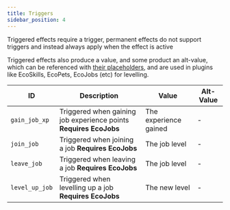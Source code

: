 ```yaml
---
title: Triggers
sidebar_position: 4
---
```


Triggered effects require a trigger, permanent effects do not support triggers and instead always apply when the effect is active

Triggered effects also produce a value, and some product an alt-value, which can be referenced with [their placeholders](https://plugins.auxilor.io/effects/configuring-an-effect#placeholders), and are used in plugins like EcoSkills, EcoPets, EcoJobs (etc) for levelling.

| ID             | Description                                                       | Value                 | Alt-Value |
| -------------- | ----------------------------------------------------------------- | --------------------- | --------- |
| `gain_job_xp`  | Triggered when gaining job experience points **Requires EcoJobs** | The experience gained | -         |
| `join_job`     | Triggered when joining a job **Requires EcoJobs**                 | The job level         | -         |
| `leave_job`    | Triggered when leaving a job **Requires EcoJobs**                 | The job level         | -         |
| `level_up_job` | Triggered when levelling up a job **Requires EcoJobs**            | The new level         | -         |

